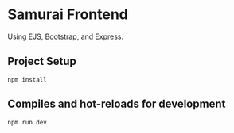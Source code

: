 # Samurai Frontend
Using [EJS](https://ejs.co/), [Bootstrap](https://getbootstrap.com/), and [Express](https://expressjs.com).
## Project Setup
```
npm install
```
## Compiles and hot-reloads for development
```
npm run dev
```